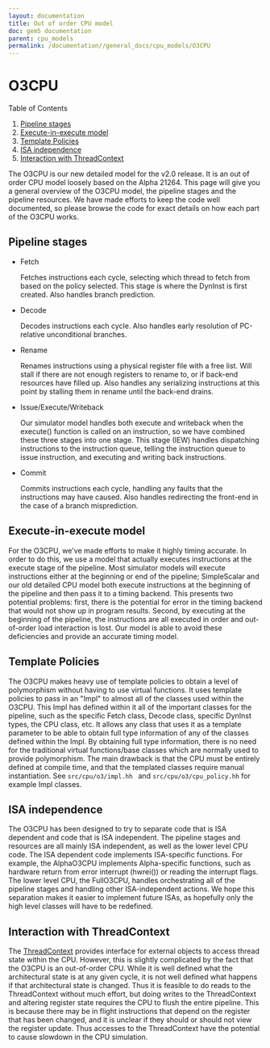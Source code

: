 ```yaml
---
layout: documentation
title: Out of order CPU model
doc: gem5 documentation
parent: cpu_models
permalink: /documentation//general_docs/cpu_models/O3CPU
---
```


# **O3CPU**

Table of Contents

 1. [Pipeline stages](##Pipeline-stages)
 2. [Execute-in-execute model](##Execute-in-execute-model)
 3. [Template Policies](##Template-Policies)
 4. [ISA independence](##ISA-independence)
 5. [Interaction with ThreadContext](##Interaction-with-ThreadContext**)

The O3CPU is our new detailed model for the v2.0 release. It is an out of order CPU model loosely based on the Alpha 21264. This page will give you a general overview of the O3CPU model, the pipeline stages and the pipeline resources. We have made efforts to keep the code well documented, so please browse the code for exact details on how each part of the O3CPU works.


## **Pipeline stages**
* Fetch
  
     Fetches instructions each cycle, selecting which thread to fetch from based on the policy selected. This stage is where the DynInst is first created. Also handles branch prediction.
    
* Decode
  
  Decodes instructions each cycle. Also handles early resolution of PC-relative unconditional branches.

* Rename
  
  Renames instructions using a physical register file with a free list. Will stall if there are not enough registers to rename to, or if back-end resources have filled up. Also handles any serializing instructions at this point by stalling them in rename until the back-end drains.

* Issue/Execute/Writeback
  
  Our simulator model handles both execute and writeback when the execute() function is called on an instruction, so we have combined these three stages into one stage. This stage (IEW) handles dispatching instructions to the instruction queue, telling the instruction queue to issue instruction, and executing and writing back instructions.

* Commit
  
   Commits instructions each cycle, handling any faults that the instructions may have caused. Also handles redirecting the front-end in the case of a branch misprediction.


## **Execute-in-execute model**

For the O3CPU, we've made efforts to make it highly timing accurate. In order to do this, we use a model that actually executes instructions at the execute stage of the pipeline. Most simulator models will execute instructions either at the beginning or end of the pipeline; SimpleScalar and our old detailed CPU model both execute instructions at the beginning of the pipeline and then pass it to a timing backend. This presents two potential problems: first, there is the potential for error in the timing backend that would not show up in program results. Second, by executing at the beginning of the pipeline, the instructions are all executed in order and out-of-order load interaction is lost. Our model is able to avoid these deficiencies and provide an accurate timing model.

## **Template Policies**

The O3CPU makes heavy use of template policies to obtain a level of polymorphism without having to use virtual functions. It uses template policies to pass in an "Impl" to almost all of the classes used within the O3CPU. This Impl has defined within it all of the important classes for the pipeline, such as the specific Fetch class, Decode class, specific DynInst types, the CPU class, etc. It allows any class that uses it as a template parameter to be able to obtain full type information of any of the classes defined within the Impl. By obtaining full type information, there is no need for the traditional virtual functions/base classes which are normally used to provide polymorphism. The main drawback is that the CPU must be entirely defined at compile time, and that the templated classes require manual instantiation. See `src/cpu/o3/impl.hh ` and `src/cpu/o3/cpu_policy.hh` for example Impl classes.

## **ISA independence**

The O3CPU has been designed to try to separate code that is ISA dependent and code that is ISA independent. The pipeline stages and resources are all mainly ISA independent, as well as the lower level CPU code. The ISA dependent code implements ISA-specific functions. For example, the AlphaO3CPU implements Alpha-specific functions, such as hardware return from error interrupt (hwrei()) or reading the interrupt flags. The lower level CPU, the FullO3CPU, handles orchestrating all of the pipeline stages and handling other ISA-independent actions. We hope this separation makes it easier to implement future ISAs, as hopefully only the high level classes will have to be redefined.

## **Interaction with ThreadContext**

The [ThreadContext](http://gem5.org/ThreadContext) provides interface for external objects to access thread state within the CPU. However, this is slightly complicated by the fact that the O3CPU is an out-of-order CPU. While it is well defined what the architectural state is at any given cycle, it is not well defined what happens if that architectural state is changed. Thus it is feasible to do reads to the ThreadContext without much effort, but doing writes to the ThreadContext and altering register state requires the CPU to flush the entire pipeline. This is because there may be in flight instructions that depend on the register that has been changed, and it is unclear if they should or should not view the register update. Thus accesses to the ThreadContext have the potential to cause slowdown in the CPU simulation.




